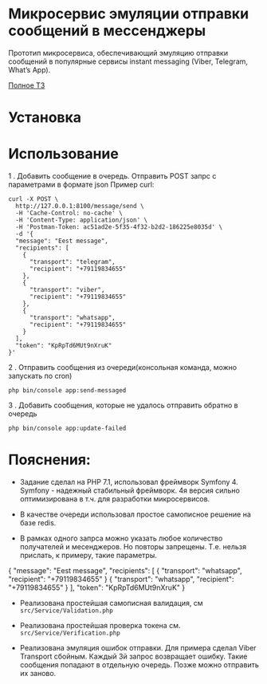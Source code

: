 # Микросервис эмуляции отправки сообщений в мессенджеры

Прототип микросервиса, обеспечивающий эмуляцию отправки сообщений в популярные сервисы instant messaging (Viber, Telegram, What’s App).

[Полное ТЗ]( SPECIFICATION.md)

# Установка


# Использование

1 . Добавить сообщение в очередь.
Отправить POST запрс с параметрами в формате json
Пример curl:

```
curl -X POST \
  http://127.0.0.1:8100/message/send \
  -H 'Cache-Control: no-cache' \
  -H 'Content-Type: application/json' \
  -H 'Postman-Token: ac51ad2e-5f35-4f32-b2d2-186225e8035d' \
  -d '{
  "message": "Еest message",
  "recipients": [
    {
      "transport": "telegram",
      "recipient": "+79119834655"
    },
    {
      "transport": "viber",
      "recipient": "+79119834655"
    },
    {
      "transport": "whatsapp",
      "recipient": "+79119834655"
    }
  ],
  "token": "KpRpTd6MUt9nXruK"
}'
```

2 . Отправить сообщения из очереди(консольная команда, можно запускать по cron)

```
php bin/console app:send-messaged
```

3 . Добавить сообщения, которые не удалось отправить обратно в очередь

```
php bin/console app:update-failed
```

# Пояснения:

- Задание сделал на PHP 7.1, использовал фреймворк Symfony 4.
Symfony - надежный стабильный фреймворк. 4я версия сильно оптимизирована в т.ч. для разработки микросервисов.

- В качестве очереди использовал простое самописное решение на базе redis.

- В рамках одного запрса можно указать любое количество получателей и месенджеров. Но повторы запрещены. Т.е. нельзя 
прислать, к примеру, такие параметры.

{
  "message": "Еest message",
  "recipients": [
    {
      "transport": "whatsapp",
      "recipient": "+79119834655"
    }
    {
      "transport": "whatsapp",
      "recipient": "+79119834655"
    }
  ],
  "token": "KpRpTd6MUt9nXruK"
}

- Реализована простейшая самописная валидация, см ```src/Service/Validation.php```

- Реализована простейшая проверка токена см. ```src/Service/Verification.php```

- Реализована эмуляция ошибок отправки. Для примера сделал Viber Transport сбойным. Каждый 3й запрос возвращает ошибку.
Такие сообщения попадают в отдельную очередь. Позже можно отправить их заново.